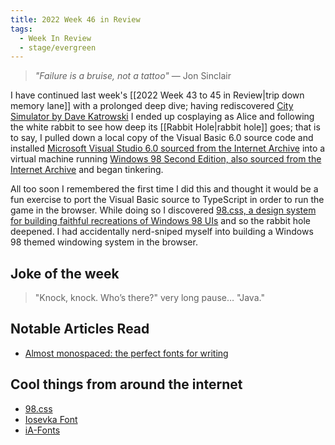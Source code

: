 ```yaml
---
title: 2022 Week 46 in Review
tags:
  - Week In Review
  - stage/evergreen
---
```



> _"Failure is a bruise, not a tattoo"_
> — Jon Sinclair

I have continued last week's [[2022 Week 43 to 45 in Review|trip down memory lane]] with a prolonged deep dive; having rediscovered [City Simulator by Dave Katrowski](https://github.com/Planet-Source-Code/dave-katrowski-city-simulator-partial__1-11216) I ended up cosplaying as Alice and following the white rabbit to see how deep its [[Rabbit Hole|rabbit hole]] goes; that is to say, I pulled down a local copy of the Visual Basic 6.0 source code and installed [Microsoft Visual Studio 6.0 sourced from the Internet Archive](https://archive.org/details/microsoftvisualstudio60) into a virtual machine running [Windows 98 Second Edition, also sourced from the Internet Archive](https://archive.org/details/windows-98-se-isofile) and began tinkering.

All too soon I remembered the first time I did this and thought it would be a fun exercise to port the Visual Basic source to TypeScript in order to run the game in the browser. While doing so I discovered [98.css, a design system for building faithful recreations of Windows 98 UIs](https://jdan.github.io/98.css/) and so the rabbit hole deepened. I had accidentally nerd-sniped myself into building a Windows 98 themed windowing system in the browser.

## Joke of the week
>"Knock, knock. Who’s there?"
>very long pause…
>"Java."

## Notable Articles Read
- [Almost monospaced: the perfect fonts for writing](https://blakewatson.com/journal/almost-monospaced-the-perfect-fonts-for-writing/)

## Cool things from around the internet
- [98.css](https://jdan.github.io/98.css/)
- [Iosevka Font](https://typeof.net/Iosevka/)
- [iA-Fonts](https://github.com/iaolo/iA-Fonts)
